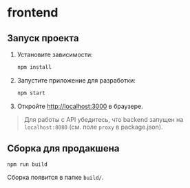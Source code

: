 # frontend

## Запуск проекта

1. Установите зависимости:
   ```sh
   npm install
   ```

2. Запустите приложение для разработки:
   ```sh
   npm start
   ```

3. Откройте [http://localhost:3000](http://localhost:3000) в браузере.

> Для работы с API убедитесь, что backend запущен на `localhost:8080` (см. поле `proxy` в package.json).

## Сборка для продакшена

```sh
npm run build
```

Сборка появится в папке `build/`.

